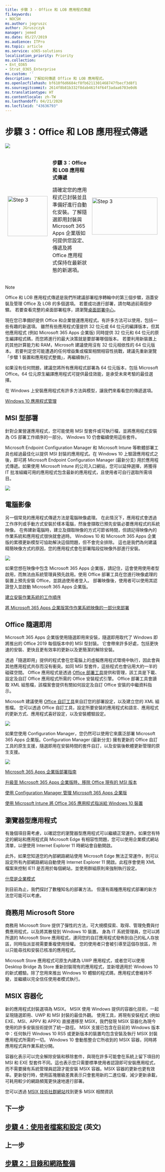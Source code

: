 ```yaml
---
title: 步驟 3 - Office 和 LOB 應用程式傳遞
f1.keywords:
- NOCSH
ms.author: jogruszc
author: JGruszczyk
manager: jemed
ms.date: 05/27/2019
ms.audience: ITPro
ms.topic: article
ms.service: o365-solutions
localization_priority: Priority
ms.collection:
- Ent_O365
- Strat_O365_Enterprise
ms.custom: ''
description: 了解如何傳遞 Office 和 LOB 應用程式。
ms.openlocfilehash: bf610f6d6684cf8fb6211301468747fbecf3d8f1
ms.sourcegitcommit: 2614f8b81b332f8dab461f4f64f3adaa6703e0d6
ms.translationtype: HT
ms.contentlocale: zh-TW
ms.lasthandoff: 04/21/2020
ms.locfileid: "43636793"
---
```

# <a name="step-3-office-and-lob-app-delivery"></a>步驟 3：Office 和 LOB 應用程式傳遞

![](../media/step-3-office-and-lob-app-delivery-media/step-3-office-and-lob-app-delivery-media-1.png)

<table>
<thead>
<td><img src="../media/desktop-deployment-center-home-media/desktop-deployment-center-home-media-6.png" alt="Step 3" height="130" width="130" /></td>
<td><p><strong>步驟 3：Office 和 LOB 應用程式傳遞</strong></p>
<p>請確定您的應用程式已封裝並且準備好進行自動化安裝。了解隨選即用封裝與 Microsoft 365 Apps 企業版如何提供您設定、傳遞及將 Office 應用程式保持在最新狀態的新選項。</p></td>
<td><a href="https://aka.ms/ddev3" target="_blank"><img src="../media/desktop-deployment-center-home-media/desktop-deployment-center-home-media-16.png" alt="Step 3" height="120" width="213" /></a></td>
</thead>
</table>

>[!NOTE]
>Office 和 LOB 應用程式傳遞是我們所建議部署程序轉輪中的第三個步驟，涵蓋安裝及管理 Office 及 LOB 的多個選項。 若要成功進行部署，請勿略過前兩個步驟。  若要查看完整的桌面部署程序，請瀏覽[桌面部署中心](https://aka.ms/HowToShift)。
>

現在您已準備好提供 Office 和企業營運應用程式。有許多方法可以使用，包括一些有趣的新選項。 雖然有些應用程式僅提供 32 位元或 64 位元的編譯版本，但其他應用程式 (例如 Microsoft 365 Apps 企業版) 同時提供 32 位元和 64 位元的原生編譯程式碼，而您將進行的最大決策就是要部署哪個版本。 若要利用新裝置上的其他計算能力和 RAM，Microsoft 建議使用沒有 32 位元相依性的 64 位元版本。 若要判定您可能遭遇的任何增益集或檔案相關相容性挑戰，建議先重新瀏覽「步驟 1 裝置和應用程式整備」，再繼續執行。

如果沒有任何問題，建議您將所有應用程式部署為 64 位元版本，包括 Microsoft Office。64 位元原生編譯應用程式可提供最佳效能，是承受未來考驗的最佳選擇。

在 Windows 上安裝應用程式有許多方法與模型，讓我們來看看您的傳遞選項。

[Windows 10 應用程式管理](https://docs.microsoft.com/windows/application-management/)

## <a name="msi-based-deployments"></a>MSI 型部署

針對企業營運應用程式，您可能使用 MSI 型套件或可執行檔，並將應用程式安裝為 OS 部署工作順序的一部分。 Windows 10 仍會繼續使用這些套件。

Microsoft Endpoint Configuration Manager 和 Microsoft Intune 等軟體部署工具也經過最佳化以提供 MSI 封裝的應用程式。在 Windows 10 上驗證應用程式之後，即可將 Microsoft Endpoint Configuration Manager (最新分支) 用於應用程式傳遞。如果使用 Microsoft Intune 的公司入口網站，您可以延伸選擇，將獲得 IT 批准組織可用的應用程式包含最新的應用程式，且使用者可自行選取所需項目。

![](../media/step-3-office-and-lob-app-delivery-media/step-3-office-and-lob-app-delivery-media-3.png)

## <a name="pc-imaging"></a>電腦影像

另一個常見的應用程式傳遞方法是電腦映像處理。 在此情況下，應用程式會透過工作序列或手動方式安裝於樣本電腦，然後會擷取已預先安裝必要應用程式的系統映像。 在佈建新電腦時，建立及擷取映像的方式可節省時間，但請記得映像內的作業系統和應用程式很快就會過時。 Windows 10 和 Microsoft 365 Apps 企業版的累積更新模型可協助解決這個問題，但不會完全排除。 這也是我們為何建議精簡映像方式的原因，您的應用程式會在部署階段從映像外部進行安裝。

![](../media/step-3-office-and-lob-app-delivery-media/step-3-office-and-lob-app-delivery-media-4.png)

如果您想在映像中包含 Microsoft 365 Apps 企業版，請記住，這會使用使用者型啟用，而無法由系統管理員預先啟用。使用 Office 部署工具在您進行映像處理的裝置上預先安裝 Office，並跳過使用者登入。 部署映像後，使用者可以使用其認證登入並啟動 Microsoft 365 Apps 企業版。

[建立安裝作業系統的工作順序](https://docs.microsoft.com/configmgr/osd/deploy-use/create-a-task-sequence-to-install-an-operating-system)

[將 Microsoft 365 Apps 企業版當作作業系統映像的一部分來部署](https://docs.microsoft.com/deployoffice/deploy-office-365-proplus-as-part-of-an-operating-system-image)

## <a name="office-click-to-run"></a>Office 隨選即用 

Microsoft 365 Apps 企業版使用隨選即用來安裝，隨選即用取代了 Windows 即將推出的 Office 2019 每個版本中的 MSI 型封裝。 它會帶來許多好處，包括更快速的安裝、更快且更有效率的更新以及更簡潔的解除安裝。 

透過「隨選即用」提供的程式會在您電腦上的虛擬應用程式環境中執行，因此會與其他應用程式共存而沒有衝突。如同 MSI 型套件，這些程式也會佔用大約一半的磁碟空間。 Office 應用程式是透過 [Office 部署工具](https://www.microsoft.com/download/details.aspx?id=49117)提供和管理，該工具是下載、設定及自訂 Office 應用程式所需的 Office 安裝程式引擎。 Office 部署工具會讀取 XML 組態檔，該檔案會提供有關如何設定及自訂 Office 安裝的中繼資料指示。

Microsoft 建議使用 [Office 自訂工具](https://config.office.com/)來自訂您的部署設定，以及建立您的 XML 組態檔。 您可以透過 Office 自訂工具，設定所要安裝的應用程式和語言、應用程式的更新方式、應用程式喜好設定，以及安裝體驗設定。

![](../media/step-3-office-and-lob-app-delivery-media/step-3-office-and-lob-app-delivery-media-7.png)

如果您使用 Configuration Manager，您仍然可以使用它來廣泛部署 Microsoft 365 Apps 企業版。Configuration Manager (最新分支) 擁有更新的 Office 自訂工具的原生支援，隨選即用在安裝時間的套件自訂，以及安裝後軟體更新管理的原生支援。

![](../media/step-3-office-and-lob-app-delivery-media/step-3-office-and-lob-app-delivery-media-6.png)

[Microsoft 365 Apps 企業版部署指南](https://docs.microsoft.com/deployoffice/deployment-guide-for-office-365-proplus)

[升級至 Microsoft 365 Apps 企業版時，移除 Office 現有的 MSI 版本](https://docs.microsoft.com/deployoffice/upgrade-from-msi-version)

[使用 Configuration Manager 管理 Microsoft 365 Apps 企業版](https://docs.microsoft.com/configmgr/sum/deploy-use/manage-office-365-proplus-updates)

[使用 Microsoft Intune 將 Office 365 應用程式指派給 Windows 10 裝置](https://docs.microsoft.com/intune/apps-add-office365)

## <a name="browser-based-apps"></a>瀏覽器型應用程式

有幾個項目需考慮，以確認您的瀏覽器型應用程式可以繼續正常運作。如果您有特定的網站和應用程式與 Microsoft Edge 有相容性問題，您可以使用企業模式網站清單，以便使用 Internet Explorer 11 時網站會自動開啟。

此外，如果您知道您的內部網路網站使用 Microsoft Edge 無法正常運作，則可以設定所有內部網路網站自動使用 Internet Explorer 11 開啟。此程序會使用 XML 檔案來控制 IE11 是否用於每個網站，並使用群組原則來強制執行設定。

[什麼是企業模式](https://docs.microsoft.com/internet-explorer/ie11-deploy-guide/what-is-enterprise-mode#what-is-enterprise-mode)

到目前為止，我們探討了數種知名的部署方法。 但還有兩種應用程式部署的新方法您可能可以考慮。

## <a name="microsoft-store-for-business"></a>商務用 Microsoft Store 

商務用 Microsoft Store 提供了彈性的方法，可大規模探索、取得、管理免費與付費應用程式，以及將其散發到 Windows 10 裝置。 身為 IT 系統管理員，您可以將所選的 Microsoft Store 應用程式，連同您的自訂應用程式發佈到自己的私人存放區，同時指派並視需要重複使用授權。 您的使用者只會被引導至這個存放區，所以只能尋找和安裝已核准的應用程式。

Microsoft Store 應用程式可原生內建為 UWP 應用程式，或者您可以使用 Desktop Bridge 為 Store 重新封裝現有的應用程式，並新增適用於 Windows 10 的新式體驗。除了您用來推出 Windows 10 體驗的程式碼，應用程式會維持不變，並繼續以完全信任使用者模式執行。

## <a name="msix-containerization"></a>MSIX 容器化

新的應用程式封裝選項為 MSIX。 MSIX 使用 Windows 提供的容器化技術，一起呈現隨選即用、UWP 和 MSI 封裝的最佳外觀。 使用工具，將現有安裝程式 (例如 EXE、MSI、APPV 和 APPX) 直接遷移至 MSIX，我們發現 MSIX 容器化為現今使用的許多安裝技術提供了統一路徑。 MSIX 支援已包含在目前的 Windows 版本中：任何執行 Windows 10 RS5 或更新版本的裝置均包含安裝及執行 MSIX 封裝應用程式所需的一切。 Windows 10 會動態整合它所收到的 MSIX 容器，同時將應用程式與作業系統分開。

容器化表示可以完全解除安裝和移除套件，與現在許多可能會在系統上留下項目的 MSI 和 EXE 型套件不同。這也表示您只需要標準使用者認證即可安裝應用程式，而不需要擁有系統管理員認證才能安裝 MSIX 容器。MSIX 容器的更新也更有效率。更新發行時，使用區塊層級差異表示只會套用新的二進位檔，減少更新承載，可耗用較少的網路頻寬更快速地進行部署。

您可以透過 [MSIX 技術社群網站](https://techcommunity.microsoft.com/t5/MSIX/ct-p/MSIX)找到更多 MSIX 相關資訊

## <a name="next-step"></a>下一步

## <a name="step-4-user-files-and-settings"></a>[步驟 4：使用者檔案和設定](https://aka.ms/mdd4) (英文)

## <a name="previous-step"></a>上一步

## <a name="step-2-directory-and-network-readiness"></a>[步驟 2：目錄和網路整備](https://aka.ms/mdd2) 
